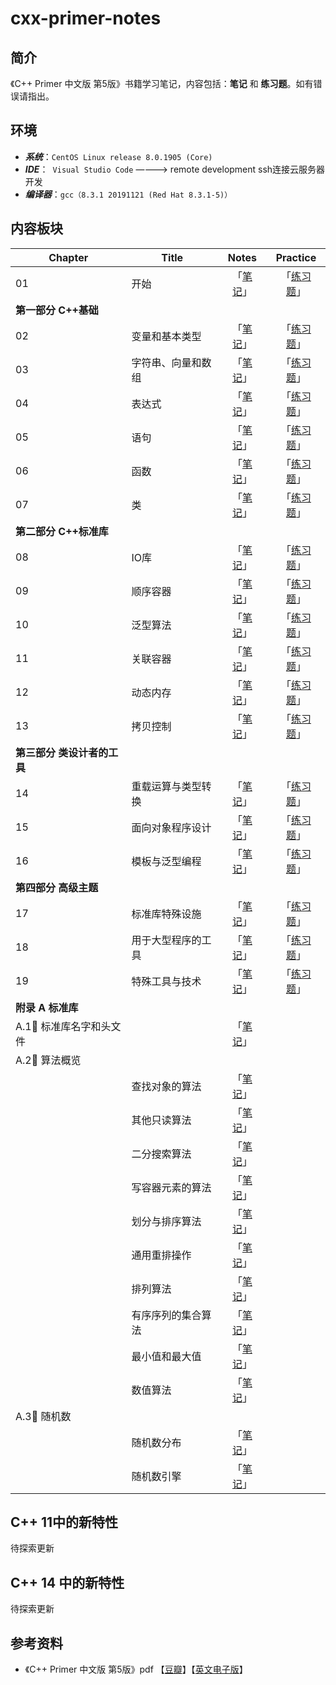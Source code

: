 # cxx-primer-notes

## 简介

《C++ Primer 中文版 第5版》书籍学习笔记，内容包括：**笔记** 和 **练习题**。如有错误请指出。

## 环境

- ***系统***：`CentOS Linux release 8.0.1905 (Core)`
- ***IDE***：` Visual Studio Code` ————> remote development ssh连接云服务器开发
- ***编译器***：`gcc（8.3.1 20191121 (Red Hat 8.3.1-5)）`

## 内容板块

| Chapter                     | Title              |    Notes     |    Practice    |
| --------------------------- | ------------------ | :----------: | :------------: |
| 01                          | 开始               | 「[笔记]()」 | 「[练习题]()」 |
| **第一部分 C++基础**        |                    |              |                |
| 02                          | 变量和基本类型     | 「[笔记]()」 | 「[练习题]()」 |
| 03                          | 字符串、向量和数组 | 「[笔记]()」 | 「[练习题]()」 |
| 04                         | 表达式             | 「[笔记]()」 | 「[练习题]()」 |
| 05                          | 语句               | 「[笔记]()」 | 「[练习题]()」 |
| 06                         | 函数               | 「[笔记]()」 | 「[练习题]()」 |
| 07                          | 类                 | 「[笔记]()」 | 「[练习题]()」 |
| **第二部分 C++标准库**      |                    |              |                |
| 08                          | IO库               | 「[笔记]()」 | 「[练习题]()」 |
| 09                        | 顺序容器           | 「[笔记]()」 | 「[练习题]()」 |
| 10                         | 泛型算法           | 「[笔记]()」 | 「[练习题]()」 |
| 11                         | 关联容器           | 「[笔记]()」 | 「[练习题]()」  |
| 12                          | 动态内存           | 「[笔记]()」 | 「[练习题]()」 |
| 13                          | 拷贝控制           | 「[笔记]()」 | 「[练习题]()」 |
| **第三部分 类设计者的工具** |                    |              |                |
| 14                         | 重载运算与类型转换 | 「[笔记]()」 | 「[练习题]()」 |
| 15                          | 面向对象程序设计   | 「[笔记]()」 | 「[练习题]()」 |
| 16                          | 模板与泛型编程     | 「[笔记]()」 | 「[练习题]()」 |
| **第四部分 高级主题**       |                    |              |                |
| 17                          | 标准库特殊设施     | 「[笔记]()」 | 「[练习题]()」 |
| 18                          | 用于大型程序的工具 | 「[笔记]()」 | 「[练习题]()」 |
| 19                          | 特殊工具与技术     | 「[笔记]()」 | 「[练习题]()」 |
| **附录 A 标准库**           |                    |              |                |
| A.1⃣️ 标准库名字和头文件      |                    | 「[笔记]()」 |                |
| A.2⃣️ 算法概览                |                    |              |                |
|                             | 查找对象的算法     | 「[笔记]()」 |                |
|                             | 其他只读算法       | 「[笔记]()」 |                |
|                             | 二分搜索算法       | 「[笔记]()」 |                |
|                             | 写容器元素的算法   | 「[笔记]()」 |                |
|                             | 划分与排序算法     | 「[笔记]()」 |                |
|                             | 通用重排操作       | 「[笔记]()」 |                |
|                             | 排列算法           | 「[笔记]()」 |                |
|                             | 有序序列的集合算法 | 「[笔记]()」 |                |
|                             | 最小值和最大值     | 「[笔记]()」 |                |
|                             | 数值算法           | 「[笔记]()」 |                |
| A.3⃣️ 随机数                  |                    |              |                |
|                             | 随机数分布         | 「[笔记]()」 |                |
|                             | 随机数引擎         | 「[笔记]()」 |                |



## C++ 11中的新特性

待探索更新

## C++ 14 中的新特性

待探索更新

## 参考资料

- 《C++ Primer 中文版 第5版》pdf 【[豆瓣](https://book.douban.com/subject/25708312/)】【[英文电子版](https://eprints.akakom.ac.id/55/1/c_primer_5th_edition.pdf)】


